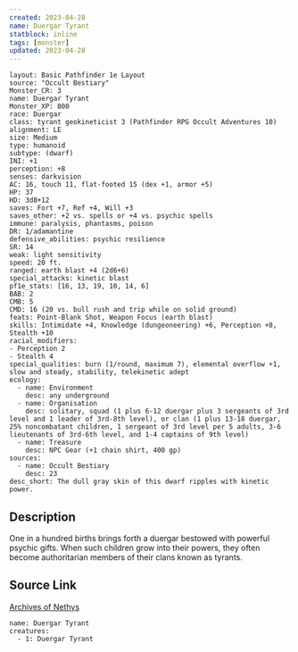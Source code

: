 ```yaml
---
created: 2023-04-28
name: Duergar Tyrant
statblock: inline
tags: [monster]
updated: 2023-04-28
---
```

```statblock
layout: Basic Pathfinder 1e Layout
source: "Occult Bestiary"
Monster_CR: 3
name: Duergar Tyrant
Monster_XP: 800
race: Duergar
class: tyrant geokineticist 3 (Pathfinder RPG Occult Adventures 10)
alignment: LE
size: Medium
type: humanoid
subtype: (dwarf)
INI: +1
perception: +8
senses: darkvision
AC: 16, touch 11, flat-footed 15 (dex +1, armor +5)
HP: 37
HD: 3d8+12
saves: Fort +7, Ref +4, Will +3
saves_other: +2 vs. spells or +4 vs. psychic spells
immune: paralysis, phantasms, poison
DR: 1/adamantine
defensive_abilities: psychic resilience
SR: 14
weak: light sensitivity
speed: 20 ft.
ranged: earth blast +4 (2d6+6)
special_attacks: kinetic blast
pf1e_stats: [16, 13, 19, 10, 14, 6]
BAB: 2
CMB: 5
CMD: 16 (20 vs. bull rush and trip while on solid ground)
feats: Point-Blank Shot, Weapon Focus (earth blast)
skills: Intimidate +4, Knowledge (dungeoneering) +6, Perception +8, Stealth +10
racial_modifiers:
- Perception 2
- Stealth 4
special_qualities: burn (1/round, maximum 7), elemental overflow +1, slow and steady, stability, telekinetic adept
ecology:
  - name: Environment
    desc: any underground
  - name: Organisation
    desc: solitary, squad (1 plus 6-12 duergar plus 3 sergeants of 3rd level and 1 leader of 3rd-8th level), or clan (1 plus 13-18 duergar, 25% noncombatant children, 1 sergeant of 3rd level per 5 adults, 3-6 lieutenants of 3rd-6th level, and 1-4 captains of 9th level)
  - name: Treasure
    desc: NPC Gear (+1 chain shirt, 400 gp)
sources:
  - name: Occult Bestiary
    desc: 23
desc_short: The dull gray skin of this dwarf ripples with kinetic power.
```
## Description
One in a hundred births brings forth a duergar bestowed with powerful psychic gifts. When such children grow into their powers, they often become authoritarian members of their clans known as tyrants.
## Source Link
[Archives of Nethys](https://aonprd.com/MonsterDisplay.aspx?ItemName=Duergar%20Tyrant)
```encounter-table
name: Duergar Tyrant
creatures:
  - 1: Duergar Tyrant
```

